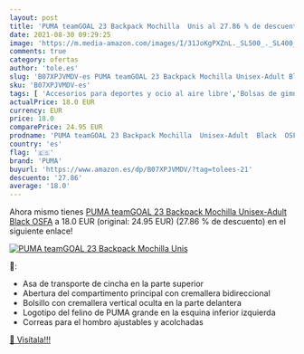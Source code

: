 ```yaml
---
layout: post
title: 'PUMA teamGOAL 23 Backpack Mochilla  Unis al 27.86 % de descuento'
date: 2021-08-30 09:29:25
image: 'https://m.media-amazon.com/images/I/31JoKgPXZnL._SL500_._SL400_.jpg'
comments: true
category: ofertas
author: 'tole.es'
slug: 'B07XPJVMDV-es PUMA teamGOAL 23 Backpack Mochilla Unisex-Adult Black OSFA'
sku: 'B07XPJVMDV-es'
tags: [ 'Accesorios para deportes y ocio al aire libre','Bolsas de gimnasia','Bolsos de gimnasio','Deportes y aire libre','backpack','puma', ]
actualPrice: 18.0 EUR
currency: EUR
price: 18.0
comparePrice: 24.95 EUR
prodname: 'PUMA teamGOAL 23 Backpack Mochilla  Unisex-Adult  Black  OSFA'
country: 'es'
flag: '🇪🇸'
brand: 'PUMA'
buyurl: 'https://www.amazon.es/dp/B07XPJVMDV/?tag=tolees-21'
descuento: '27.86'
average: '18.0'
---
```


Ahora mismo tienes [PUMA teamGOAL 23 Backpack Mochilla  Unisex-Adult  Black  OSFA](https://www.amazon.es/dp/B07XPJVMDV/?tag=tolees-21) a 18.0 EUR (original: 24.95 EUR) (27.86 %  de descuento) en el siguiente enlace!

[![PUMA teamGOAL 23 Backpack Mochilla  Unis](https://m.media-amazon.com/images/I/31JoKgPXZnL._SL500_._SL400_.jpg)](https://www.amazon.es/dp/B07XPJVMDV/?tag=tolees-21)

🔎:

- Asa de transporte de cincha en la parte superior
- Abertura del compartimento principal con cremallera bidireccional
- Bolsillo con cremallera vertical oculta en la parte delantera
- Logotipo del felino de PUMA grande en la esquina inferior izquierda
- Correas para el hombro ajustables y acolchadas

[🛒 Visítala!!!](https://www.amazon.es/dp/B07XPJVMDV/?tag=tolees-21)
